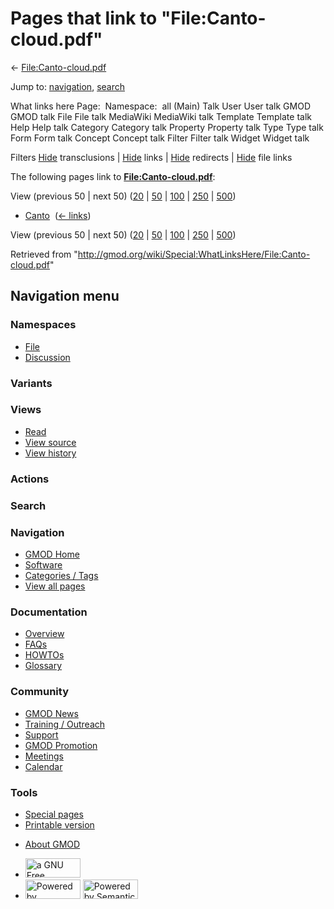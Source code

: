 <div id="mw-page-base" class="noprint">

</div>

<div id="mw-head-base" class="noprint">

</div>

<div id="content" class="mw-body" role="main">

<span id="top"></span>

<div id="mw-js-message" style="display:none;">

</div>



# <span dir="auto">Pages that link to "File:Canto-cloud.pdf"</span>

<div id="bodyContent">

<div id="contentSub">

←
[File:Canto-cloud.pdf](/wiki/File:Canto-cloud.pdf "File:Canto-cloud.pdf")

</div>

<div id="jump-to-nav" class="mw-jump">

Jump to: [navigation](#mw-navigation), [search](#p-search)

</div>

<div id="mw-content-text">

What links here Page:  Namespace:  all (Main) Talk User User talk GMOD
GMOD talk File File talk MediaWiki MediaWiki talk Template Template talk
Help Help talk Category Category talk Property Property talk Type Type
talk Form Form talk Concept Concept talk Filter Filter talk Widget
Widget talk

Filters
[Hide](/mediawiki/index.php?title=Special:WhatLinksHere/File:Canto-cloud.pdf&hidetrans=1 "Special:WhatLinksHere/File:Canto-cloud.pdf")
transclusions \|
[Hide](/mediawiki/index.php?title=Special:WhatLinksHere/File:Canto-cloud.pdf&hidelinks=1 "Special:WhatLinksHere/File:Canto-cloud.pdf")
links \|
[Hide](/mediawiki/index.php?title=Special:WhatLinksHere/File:Canto-cloud.pdf&hideredirs=1 "Special:WhatLinksHere/File:Canto-cloud.pdf")
redirects \|
[Hide](/mediawiki/index.php?title=Special:WhatLinksHere/File:Canto-cloud.pdf&hideimages=1 "Special:WhatLinksHere/File:Canto-cloud.pdf")
file links

The following pages link to
**[File:Canto-cloud.pdf](/wiki/File:Canto-cloud.pdf "File:Canto-cloud.pdf")**:

View (previous 50 \| next 50)
([20](/mediawiki/index.php?title=Special:WhatLinksHere/File:Canto-cloud.pdf&limit=20 "Special:WhatLinksHere/File:Canto-cloud.pdf")
\|
[50](/mediawiki/index.php?title=Special:WhatLinksHere/File:Canto-cloud.pdf&limit=50 "Special:WhatLinksHere/File:Canto-cloud.pdf")
\|
[100](/mediawiki/index.php?title=Special:WhatLinksHere/File:Canto-cloud.pdf&limit=100 "Special:WhatLinksHere/File:Canto-cloud.pdf")
\|
[250](/mediawiki/index.php?title=Special:WhatLinksHere/File:Canto-cloud.pdf&limit=250 "Special:WhatLinksHere/File:Canto-cloud.pdf")
\|
[500](/mediawiki/index.php?title=Special:WhatLinksHere/File:Canto-cloud.pdf&limit=500 "Special:WhatLinksHere/File:Canto-cloud.pdf"))

- [Canto](/wiki/Canto "Canto") ‎ <span class="mw-whatlinkshere-tools">([←
  links](/mediawiki/index.php?title=Special:WhatLinksHere&target=Canto "Special:WhatLinksHere"))</span>

View (previous 50 \| next 50)
([20](/mediawiki/index.php?title=Special:WhatLinksHere/File:Canto-cloud.pdf&limit=20 "Special:WhatLinksHere/File:Canto-cloud.pdf")
\|
[50](/mediawiki/index.php?title=Special:WhatLinksHere/File:Canto-cloud.pdf&limit=50 "Special:WhatLinksHere/File:Canto-cloud.pdf")
\|
[100](/mediawiki/index.php?title=Special:WhatLinksHere/File:Canto-cloud.pdf&limit=100 "Special:WhatLinksHere/File:Canto-cloud.pdf")
\|
[250](/mediawiki/index.php?title=Special:WhatLinksHere/File:Canto-cloud.pdf&limit=250 "Special:WhatLinksHere/File:Canto-cloud.pdf")
\|
[500](/mediawiki/index.php?title=Special:WhatLinksHere/File:Canto-cloud.pdf&limit=500 "Special:WhatLinksHere/File:Canto-cloud.pdf"))

</div>

<div class="printfooter">

Retrieved from
"<http://gmod.org/wiki/Special:WhatLinksHere/File:Canto-cloud.pdf>"

</div>

<div id="catlinks" class="catlinks catlinks-allhidden">

</div>

<div class="visualClear">

</div>

</div>

</div>

<div id="mw-navigation">

## Navigation menu

<div id="mw-head">



<div id="left-navigation">

<div id="p-namespaces" class="vectorTabs" role="navigation"
aria-labelledby="p-namespaces-label">

### Namespaces

- <span id="ca-nstab-image"><a href="/wiki/File:Canto-cloud.pdf" accesskey="c"
  title="View the file page [c]">File</a></span>
- <span id="ca-talk"><a
  href="/mediawiki/index.php?title=File_talk:Canto-cloud.pdf&amp;action=edit&amp;redlink=1"
  accesskey="t"
  title="Discussion about the content page [t]">Discussion</a></span>

</div>

<div id="p-variants" class="vectorMenu emptyPortlet" role="navigation"
aria-labelledby="p-variants-label">

### 

### Variants[](#)

<div class="menu">

</div>

</div>

</div>

<div id="right-navigation">

<div id="p-views" class="vectorTabs" role="navigation"
aria-labelledby="p-views-label">

### Views

- <span id="ca-view">[Read](/wiki/File:Canto-cloud.pdf)</span>
- <span id="ca-viewsource"><a
  href="/mediawiki/index.php?title=File:Canto-cloud.pdf&amp;action=edit"
  accesskey="e" title="This page is protected.
  You can view its source [e]">View source</a></span>
- <span id="ca-history"><a
  href="/mediawiki/index.php?title=File:Canto-cloud.pdf&amp;action=history"
  accesskey="h" title="Past revisions of this page [h]">View history</a></span>

</div>

<div id="p-cactions" class="vectorMenu emptyPortlet" role="navigation"
aria-labelledby="p-cactions-label">

### Actions[](#)

<div class="menu">

</div>

</div>

<div id="p-search" role="search">

### Search

<div id="simpleSearch">

</div>

</div>

</div>

</div>

<div id="mw-panel">

<div id="p-logo" role="banner">

<a href="/wiki/Main_Page"
style="background-image: url(http://gmod.org/images/GMOD-cogs.png);"
title="Visit the main page"></a>

</div>

<div id="p-Navigation" class="portal" role="navigation"
aria-labelledby="p-Navigation-label">

### Navigation

<div class="body">

- <span id="n-GMOD-Home">[GMOD Home](/wiki/Main_Page)</span>
- <span id="n-Software">[Software](/wiki/GMOD_Components)</span>
- <span id="n-Categories-.2F-Tags">[Categories /
  Tags](/wiki/Categories)</span>
- <span id="n-View-all-pages">[View all
  pages](/wiki/Special:AllPages)</span>

</div>

</div>

<div id="p-Documentation" class="portal" role="navigation"
aria-labelledby="p-Documentation-label">

### Documentation

<div class="body">

- <span id="n-Overview">[Overview](/wiki/Overview)</span>
- <span id="n-FAQs">[FAQs](/wiki/Category:FAQ)</span>
- <span id="n-HOWTOs">[HOWTOs](/wiki/Category:HOWTO)</span>
- <span id="n-Glossary">[Glossary](/wiki/Glossary)</span>

</div>

</div>

<div id="p-Community" class="portal" role="navigation"
aria-labelledby="p-Community-label">

### Community

<div class="body">

- <span id="n-GMOD-News">[GMOD News](/wiki/GMOD_News)</span>
- <span id="n-Training-.2F-Outreach">[Training /
  Outreach](/wiki/Training_and_Outreach)</span>
- <span id="n-Support">[Support](/wiki/Support)</span>
- <span id="n-GMOD-Promotion">[GMOD
  Promotion](/wiki/GMOD_Promotion)</span>
- <span id="n-Meetings">[Meetings](/wiki/Meetings)</span>
- <span id="n-Calendar">[Calendar](/wiki/Calendar)</span>

</div>

</div>

<div id="p-tb" class="portal" role="navigation"
aria-labelledby="p-tb-label">

### Tools

<div class="body">

- <span id="t-specialpages"><a href="/wiki/Special:SpecialPages" accesskey="q"
  title="A list of all special pages [q]">Special pages</a></span>
- <span id="t-print"><a
  href="/mediawiki/index.php?title=Special:WhatLinksHere/File:Canto-cloud.pdf&amp;printable=yes"
  rel="alternate" accesskey="p"
  title="Printable version of this page [p]">Printable version</a></span>

</div>

</div>

</div>

</div>

<div id="footer" role="contentinfo">

- <span id="footer-places-about">[About
  GMOD](/wiki/GMOD:About "GMOD:About")</span>

<!-- -->

- <span id="footer-copyrightico">[<img src="http://www.gnu.org/graphics/gfdl-logo-small.png" width="88"
  height="31" alt="a GNU Free Documentation License" />](http://www.gnu.org/licenses/fdl-1.3.html)</span>
- <span id="footer-poweredbyico">[<img src="/mediawiki/skins/common/images/poweredby_mediawiki_88x31.png"
  width="88" height="31" alt="Powered by MediaWiki" />](//www.mediawiki.org/)
  [<img
  src="/mediawiki/extensions/SemanticMediaWiki/includes/../resources/images/smw_button.png"
  width="88" height="31" alt="Powered by Semantic MediaWiki" />](https://www.semantic-mediawiki.org/wiki/Semantic_MediaWiki)</span>

<div style="clear:both">

</div>

</div>
